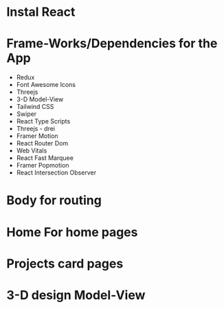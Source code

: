 # Instal React

# Frame-Works/Dependencies for the App

- Redux
- Font Awesome Icons
- Threejs
- 3-D Model-View
- Tailwind CSS
- Swiper
- React Type Scripts
- Threejs - drei
- Framer Motion
- React Router Dom
- Web Vitals
- React Fast Marquee
- Framer Popmotion
- React Intersection Observer

# Body for routing

# Home For home pages

# Projects card pages

# 3-D design Model-View
